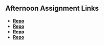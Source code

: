 ## Afternoon Assignment Links

* **[Repo](https://github.com/lincmarler/<ASSIGNMENT_REPO>)**
* **[Repo](https://github.com/lincmarler/GregsList3)**
* **[Repo](https://github.com/lincmarler/Planets)**
* **[Repo](https://github.com/lincmarler/<ASSIGNMENT_REPO>)**
